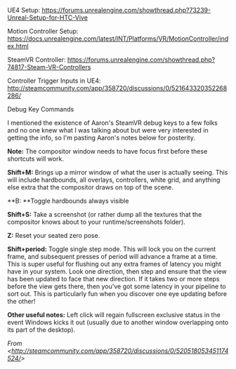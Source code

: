 UE4 Setup: <https://forums.unrealengine.com/showthread.php?73239-Unreal-Setup-for-HTC-Vive>

Motion Controller Setup: <https://docs.unrealengine.com/latest/INT/Platforms/VR/MotionController/index.html>

SteamVR Controller: <https://forums.unrealengine.com/showthread.php?74817-Steam-VR-Controllers>

Controller Trigger Inputs in UE4: <http://steamcommunity.com/app/358720/discussions/0/521643320352268286/>

Debug Key Commands

I mentioned the existence of Aaron's SteamVR debug keys to a few folks and no one knew what I was talking about but were very interested in getting the info, so I'm pasting Aaron's notes below for posterity.

**Note:** The compositor window needs to have focus first before these shortcuts will work.

**Shift+M:** Brings up a mirror window of what the user is actually seeing. This will include hardbounds, all overlays, controllers, white grid, and anything else extra that the compositor draws on top of the scene.

**B: **Toggle hardbounds always visible

**Shift+S:** Take a screenshot (or rather dump all the textures that the compositor knows about to your runtime/screenshots folder).

**Z:** Reset your seated zero pose.

**Shift+period:** Toggle single step mode. This will lock you on the current frame, and subsequent presses of period will advance a frame at a time. This is super useful for flushing out any extra frames of latency you might have in your system. Look one direction, then step and ensure that the view has been updated to face that new direction. If it takes two or more steps before the view gets there, then you've got some latency in your pipeline to sort out. This is particularly fun when you discover one eye updating before the other!

**Other useful notes:** Left click will regain fullscreen exclusive status in the event Windows kicks it out (usually due to another window overlapping onto its part of the desktop).

_From &lt;<http://steamcommunity.com/app/358720/discussions/0/520518053451174524/>&gt;_
